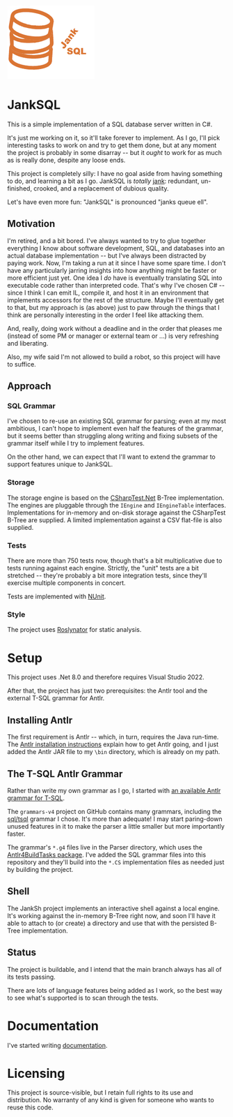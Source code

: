 <img src="docs/pics/logo.png" alt="Project Logo" width=200>

# JankSQL

This is a simple implementation of a SQL database server written in C#.

It's just me working on it, so it'll take forever to implement. As I go, I'll pick interesting tasks to work on and try to get them done, but at any moment the project is probably in some disarray -- but it *ought* to work for as much as is really done, despite any loose ends.

This project is completely silly: I have no goal aside from having something to do, and learning a bit as I go. JankSQL is *totally* [jank](https://www.urbandictionary.com/define.php?term=jank): redundant, un-finished, crooked, and a replacement of dubious quality.

Let's have even more fun: "JankSQL" is pronounced "janks queue ell".

## Motivation

I'm retired, and a bit bored. I've always wanted to try to glue together everything I know about software development, SQL, and databases into an actual database implementation -- but I've always been distracted by paying work. Now, I'm taking a run at it since I have some spare time. I don't have any particularly jarring insights into how anything might be faster or more efficient just yet. One idea I *do* have is eventually translating SQL into executable code rather than interpreted code. That's why I've chosen C# -- since I think I can emit IL, compile it, and host it in an environment that implements accessors for the rest of the structure.  Maybe I'll eventually get to that, but my approach is (as above) just to paw through the things that I think are personally interesting in the order I feel like attacking them.

And, really, doing work without a deadline and in the order that pleases me (instead of some PM or manager or external team or ...) is very refreshing and liberating.

Also, my wife said I'm not allowed to build a robot, so this project will have to suffice.

## Approach

### SQL Grammar

I've chosen to re-use an existing SQL grammar for parsing; even at my most ambitious, I can't hope to implement even half the features of the grammar, but it seems better than struggling along writing and fixing subsets of the grammar itself while I try to implement features.

On the other hand, we can expect that I'll want to extend the grammar to support features unique to JankSQL.

### Storage

The storage engine is based on the [CSharpTest.Net](https://github.com/csharptest/CSharpTest.Net.Collections) B-Tree implementation. The engines are pluggable through the `IEngine` and `IEngineTable` interfaces. Implementations for in-memory and on-disk storage against the CSharpTest B-Tree are supplied. A limited implementation against a CSV flat-file is also supplied.

### Tests

There are more than 750 tests now, though that's a bit multiplicative due to tests running against each engine. Strictly, the "unit" tests are a bit stretched -- they're probably a bit more integration tests, since they'll exercise multiple components in concert.

Tests are implemented with [NUnit](https://github.com/nunit/nunit).

### Style

The project uses [Roslynator](https://josefpihrt.github.io/docs/roslynator/) for static analysis.

# Setup 

This project uses .Net 8.0 and therefore requires Visual Studio 2022.

After that, the project has just two prerequisites: the Antlr tool and the external T-SQL grammar for Antlr.

## Installing Antlr
The first requirement is Antlr -- which, in turn, requires the Java run-time. The [Antlr installation instructions](https://github.com/antlr/antlr4/blob/master/doc/getting-started.md) explain how to get Antlr going, and I just added the Antlr JAR file to my `\bin` directory, which is already on my path.

## The T-SQL Antlr Grammar
Rather than write my own grammar as I go, I started with [an available Antlr grammar for T-SQL](https://github.com/antlr/grammars-v4/tree/master/sql/tsql). 

The `grammars-v4` project on GitHub contains many grammars, including the [sql/tsql](https://github.com/antlr/grammars-v4/tree/master/sql/tsql) grammar I chose. It's more than adequate! I may start paring-down unused features in it to make the parser a little smaller but more importantly faster.

The grammar's `*.g4` files live in the Parser directory, which uses the [Antlr4BuildTasks package](https://github.com/kaby76/Antlr4BuildTasks). I've added the SQL grammar files into this repository and they'll build into the `*.CS` implementation files as needed just by building the project.

## Shell

The JankSh project implements an interactive shell against a local engine. It's working against the in-memory B-Tree right now, and soon I'll have it able to attach to (or create) a directory and use that with the persisted B-Tree implementation.

## Status
The project is buildable, and I intend that the main branch always has all of its tests passing.

There are lots of language features being added as I work, so the best way to see what's supported is to scan through the tests.

# Documentation

I've started writing [documentation](docs/index.md).

# Licensing

This project is source-visible, but I retain full rights to its use and distribution. No warranty of any kind is given for someone who wants to reuse this code.

